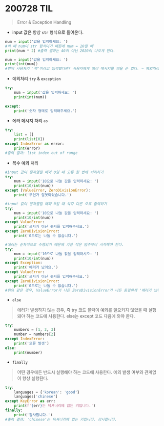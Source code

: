 # 200728 TIL
>Error & Exception Handling



- input 값은 항상 `str` 형식으로 들어온다.

```python
num = input('값을 입력하세요: ')
#이 때 num이 str 형식이기 때문에 num = 20일 때
print(num * 2) #출력 결과는 40이 아닌 2020이 나오게 된다.
```

```python
num = input('값을 입력하세요: ')
print(int(num))
#만약 사용자가 '백'이라고 입력했다면? 사용자에게 에러 메시지를 띄울 순 없다. → 예외처리 하기
```



- 예외처리 `try` & `exception` 

```python
try:
    num = input('값을 입력하세요: ')
    print(int(num))
    
except:
    print('숫자 형태로 입력해주세요.')
```



- 에러 메시지 처리 `as`

```python
try:
    list = []
    print(list[0])
except IndexError as error:
    print(error)
#출력 결과: list index out of range
```



- 복수 예외 처리

```python
#input 값이 문자열일 때와 0일 때 오류 한 번에 처리하기
try:
    num = input('10으로 나눌 값을 입력하세요: ')
    print(10/int(num))
except (ValueError, ZeroDivisionError):
    print('무언가 잘못되었습니다.')
```

```python
#input 값이 문자열일 때와 0일 때 각각 다른 오류 출력하기
try:
    num = input('10으로 나눌 값을 입력하세요: ')
    print(10/int(num))
except ValueError:
    print('글자가 아닌 숫자를 입력해주세요.')
except ZeroDivisionError:
    print('0으로는 나눌 수 없습니다.')
```

```python
#에러는 순차적으로 수행되기 때문에 가장 작은 범주부터 시작해야 한다.
try:
    num = input('10으로 나눌 값을 입력하시오: ')
    print(10/int(num))
except Exception:
    print('에러가 났어요.')
except ValueError:
    print('글자가 아닌 숫자를 입력해주세요.')
except ZeroDivisionError:
    print('0으로는 나눌 수 없습니다.')
#위와 같은 경우, ValueError가 나든 ZeroDivisionError가 나든 동일하게 '에러가 났어요.'라는 메시지가 뜨게 된다.
```



- `else`

> 에러가 발생하지 않는 경우, 즉 try 코드 블럭이 예외를 일으키지 않았을 때 실행돼야 하는 코드에 사용한다. else는 except 코드 다음에 와야 한다. 

```python
try:
    numbers = [1, 2, 3]
    number = numbers[2]
except IndexError:
    print('오류 발생')
else:
    print(number)
```



- `finally`

> 어떤 경우에든 반드시 실행해야 하는 코드에 사용한다. 예외 발생 여부와 관계없이 항상 실행된다. 
> 
```python
try:
    languages = {'korean': 'good'}
    languages['chinese']
except KeyError as err:
    print(f'{err}는 딕셔너리에 없는 키입니다.')
finally:
    print('감사합니다.')
#출력 결과: 'chinese'는 딕셔너리에 없는 키입니다. 감사합니다.
```